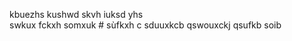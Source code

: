 kbuezhs kushwd 
skvh  iuksd yhs  
swkux 
fckxh 
somxuk # sùfkxh c
sduuxkcb 
qswouxckj 
qsufkb 
soib 